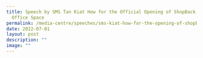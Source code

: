 ```yaml
---
title: Speech by SMS Tan Kiat How for the Official Opening of ShopBack New
  Office Space
permalink: /media-centre/speeches/sms-kiat-how-for-the-opening-of-shopback-new-office/
date: 2022-07-01
layout: post
description: ""
image: ""
---
```

